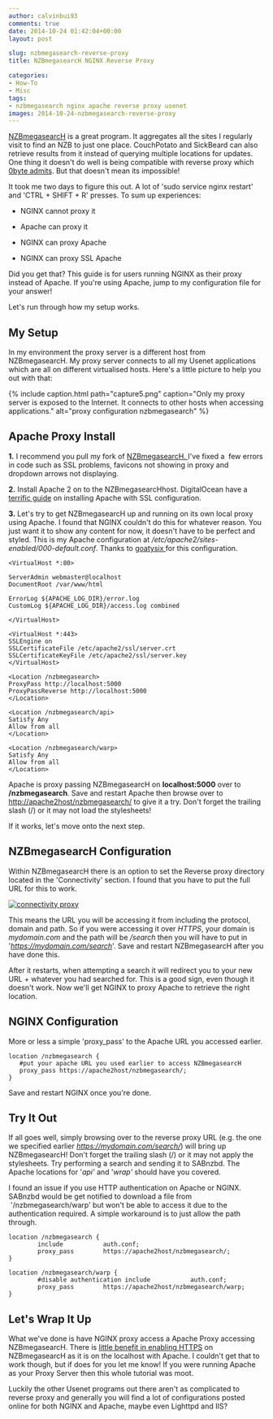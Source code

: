 ```yaml
---
author: calvinbui93
comments: true
date: 2014-10-24 01:42:04+00:00
layout: post

slug: nzbmegasearch-reverse-proxy
title: NZBmegasearcH NGINX Reverse Proxy

categories:
- How-To
- Misc
tags:
- nzbmegasearch nginx apache reverse proxy usenet
images: 2014-10-24-nzbmegasearch-reverse-proxy
---
```


[NZBmegasearcH](http://pillone.github.io/usntssearch/) is a great program. It aggregates all the sites I regularly visit to find an NZB to just one place. CouchPotato and SickBeard can also retrieve results from it instead of querying multiple locations for updates. One thing it doesn't do well is being compatible with reverse proxy which [0byte admits](https://github.com/pillone/usntssearch/issues/91#issuecomment-27147551). But that doesn't mean its impossible!

<!-- more -->

It took me two days to figure this out. A lot of 'sudo service nginx restart' and 'CTRL + SHIFT + R' presses. To sum up experiences:



	
  * NGINX cannot proxy it

	
  * Apache can proxy it

	
  * NGINX can proxy Apache

	
  * NGINX can proxy SSL Apache


Did you get that? This guide is for users running NGINX as their proxy instead of Apache. If you're using Apache, jump to my configuration file for your answer!

Let's run through how my setup works.


## My Setup


In my environment the proxy server is a different host from NZBmegasearcH. My proxy server connects to all my Usenet applications which are all on different virtualised hosts. Here's a little picture to help you out with that:

{% include caption.html path="capture5.png" caption="Only my proxy server is exposed to the Internet. It connects to other hosts when accessing applications." alt="proxy configuration nzbmegasearch" %}


## Apache Proxy Install


**1.** I recommend you pull my fork of [NZBmegasearcH. ](https://github.com/calvinbui/usntssearch)I've fixed a  few errors in code such as SSL problems, favicons not showing in proxy and dropdown arrows not displaying.

**2.** Install Apache 2 on to the NZBmegasearcHhost. DigitalOcean have a [terrific guide](https://www.digitalocean.com/community/tutorials/how-to-set-up-apache-with-a-free-signed-ssl-certificate-on-a-vps) on installing Apache with SSL configuration.

**3.** Let's try to get NZBmegasearcH up and running on its own local proxy using Apache. I found that NGINX couldn't do this for whatever reason. You just want it to show any content for now, it doesn't have to be perfect and styled. This is my Apache configuration at _/etc/apache2/sites-enabled/000-default.conf_. Thanks to [goatysix ](http://www.reddit.com/r/usenet/comments/2cz2tk/nzbmegasearch_reverse_proxy/)for this configuration.

    
    <VirtualHost *:80>
    
    ServerAdmin webmaster@localhost
    DocumentRoot /var/www/html
    
    ErrorLog ${APACHE_LOG_DIR}/error.log
    CustomLog ${APACHE_LOG_DIR}/access.log combined
    
    </VirtualHost>
    
    <VirtualHost *:443>
    SSLEngine on
    SSLCertificateFile /etc/apache2/ssl/server.crt
    SSLCertificateKeyFile /etc/apache2/ssl/server.key
    </VirtualHost>
    
    <Location /nzbmegasearch>
    ProxyPass http://localhost:5000
    ProxyPassReverse http://localhost:5000
    </Location>
    
    <Location /nzbmegasearch/api>
    Satisfy Any
    Allow from all
    </Location>
    
    <Location /nzbmegasearch/warp>
    Satisfy Any
    Allow from all
    </Location>


Apache is proxy passing NZBmegasearcH on **localhost:5000** over to **/nzbmegasearch**. Save and restart Apache then browse over to [http://apache2host/nzbmegasearch/](http://apache2host/nzbmegasearch/) to give it a try. Don't forget the trailing slash (/) or it may not load the stylesheets!

If it works, let's move onto the next step.


## NZBmegasearcH Configuration


Within NZBmegasearcH there is an option to set the Reverse proxy directory located in the 'Connectivity' section. I found that you have to put the full URL for this to work.

[![connectivity proxy](/images/{{page.images}}/capture6.png)](/images/{{page.images}}/capture6.png)

This means the URL you will be accessing it from including the protocol, domain and path. So if you were accessing it over _HTTPS_, your domain is _mydomain.com_ and the path will be _/search_ then you will have to put in '_https://mydomain.com/search_'. Save and restart NZBmegasearcH after you have done this.

After it restarts, when attempting a search it will redirect you to your new URL + whatever you had searched for. This is a good sign, even though it doesn't work. Now we'll get NGINX to proxy Apache to retrieve the right location.


## NGINX Configuration


More or less a simple 'proxy_pass' to the Apache URL you accessed earlier.

    
    location /nzbmegasearch {
       #put your apache URL you used earlier to access NZBmegasearcH
       proxy_pass https://apache2host/nzbmegasearch/;
    }


Save and restart NGINX once you're done.


## Try It Out


If all goes well, simply browsing over to the reverse proxy URL (e.g. the one we specified earlier _https://mydomain.com/search/_) will bring up NZBmegasearcH! Don't forget the trailing slash (/) or it may not apply the stylesheets. Try performing a search and sending it to SABnzbd. The Apache locations for '_api'_ and '_wrap'_ should have you covered.

I found an issue if you use HTTP authentication on Apache or NGINX. SABnzbd would be get notified to download a file from  '/nzbmegasearch/warp' but won't be able to access it due to the authentication required. A simple workaround is to just allow the path through.

    
    location /nzbmegasearch {
            include           auth.conf;
            proxy_pass        https://apache2host/nzbmegasearch/;
    }
    
    location /nzbmegasearch/warp {
            #disable authentication include           auth.conf;
            proxy_pass        https://apache2host/nzbmegasearch/warp;
    }




## Let's Wrap It Up


What we've done is have NGINX proxy access a Apache Proxy accessing NZBmegasearcH. There is [little benefit in enabling HTTPS](http://security.stackexchange.com/questions/48892/is-there-a-benefit-to-having-ssl-connections-on-localhost) on NZBmegasearcH as it is on the localhost with Apache. I couldn't get that to work though, but if does for you let me know! If you were running Apache as your Proxy Server then this whole tutorial was moot.

Luckily the other Usenet programs out there aren't as complicated to reverse proxy and generally you will find a lot of configurations posted online for both NGINX and Apache, maybe even Lighttpd and IIS?
